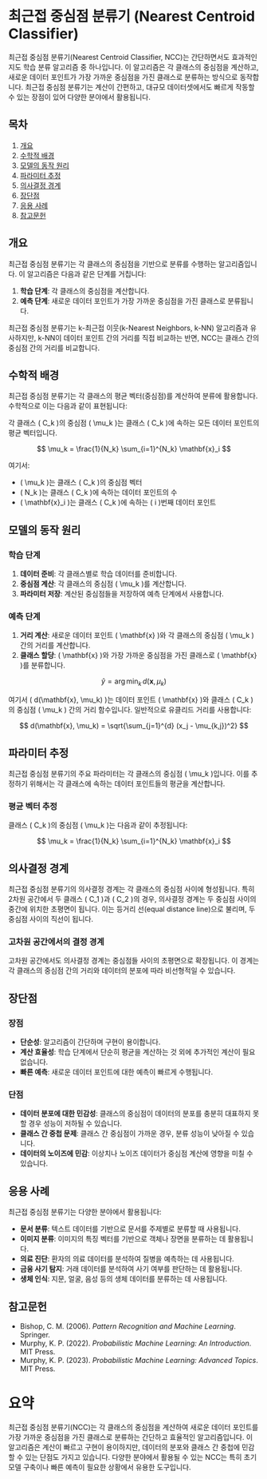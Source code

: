 # 최근접 중심점 분류기 (Nearest Centroid Classifier)

최근접 중심점 분류기(Nearest Centroid Classifier, NCC)는 간단하면서도 효과적인 지도 학습 분류 알고리즘 중 하나입니다. 이 알고리즘은 각 클래스의 중심점을 계산하고, 새로운 데이터 포인트가 가장 가까운 중심점을 가진 클래스로 분류하는 방식으로 동작합니다. 최근접 중심점 분류기는 계산이 간편하고, 대규모 데이터셋에서도 빠르게 작동할 수 있는 장점이 있어 다양한 분야에서 활용됩니다.

## 목차

1. [개요](#개요)
2. [수학적 배경](#수학적-배경)
3. [모델의 동작 원리](#모델의-동작-원리)
4. [파라미터 추정](#파라미터-추정)
5. [의사결정 경계](#의사결정-경계)
6. [장단점](#장단점)
7. [응용 사례](#응용-사례)
8. [참고문헌](#참고문헌)

## 개요

최근접 중심점 분류기는 각 클래스의 중심점을 기반으로 분류를 수행하는 알고리즘입니다. 이 알고리즘은 다음과 같은 단계를 거칩니다:

1. **학습 단계**: 각 클래스의 중심점을 계산합니다.
2. **예측 단계**: 새로운 데이터 포인트가 가장 가까운 중심점을 가진 클래스로 분류됩니다.

최근접 중심점 분류기는 k-최근접 이웃(k-Nearest Neighbors, k-NN) 알고리즘과 유사하지만, k-NN이 데이터 포인트 간의 거리를 직접 비교하는 반면, NCC는 클래스 간의 중심점 간의 거리를 비교합니다.

## 수학적 배경

최근접 중심점 분류기는 각 클래스의 평균 벡터(중심점)를 계산하여 분류에 활용합니다. 수학적으로 이는 다음과 같이 표현됩니다:

각 클래스 \( C_k \)의 중심점 \( \mu_k \)는 클래스 \( C_k \)에 속하는 모든 데이터 포인트의 평균 벡터입니다.

$$
\mu_k = \frac{1}{N_k} \sum_{i=1}^{N_k} \mathbf{x}_i
$$

여기서:
- \( \mu_k \)는 클래스 \( C_k \)의 중심점 벡터
- \( N_k \)는 클래스 \( C_k \)에 속하는 데이터 포인트의 수
- \( \mathbf{x}_i \)는 클래스 \( C_k \)에 속하는 \( i \)번째 데이터 포인트

## 모델의 동작 원리

### 학습 단계

1. **데이터 준비**: 각 클래스별로 학습 데이터를 준비합니다.
2. **중심점 계산**: 각 클래스의 중심점 \( \mu_k \)를 계산합니다.
3. **파라미터 저장**: 계산된 중심점들을 저장하여 예측 단계에서 사용합니다.

### 예측 단계

1. **거리 계산**: 새로운 데이터 포인트 \( \mathbf{x} \)와 각 클래스의 중심점 \( \mu_k \) 간의 거리를 계산합니다.
2. **클래스 할당**: \( \mathbf{x} \)와 가장 가까운 중심점을 가진 클래스로 \( \mathbf{x} \)를 분류합니다.

$$
\hat{y} = \arg\min_{k} \, d(\mathbf{x}, \mu_k)
$$

여기서 \( d(\mathbf{x}, \mu_k) \)는 데이터 포인트 \( \mathbf{x} \)와 클래스 \( C_k \)의 중심점 \( \mu_k \) 간의 거리 함수입니다. 일반적으로 유클리드 거리를 사용합니다:

$$
d(\mathbf{x}, \mu_k) = \sqrt{\sum_{j=1}^{d} (x_j - \mu_{k,j})^2}
$$

## 파라미터 추정

최근접 중심점 분류기의 주요 파라미터는 각 클래스의 중심점 \( \mu_k \)입니다. 이를 추정하기 위해서는 각 클래스에 속하는 데이터 포인트들의 평균을 계산합니다.

### 평균 벡터 추정

클래스 \( C_k \)의 중심점 \( \mu_k \)는 다음과 같이 추정됩니다:

$$
\mu_k = \frac{1}{N_k} \sum_{i=1}^{N_k} \mathbf{x}_i
$$

## 의사결정 경계

최근접 중심점 분류기의 의사결정 경계는 각 클래스의 중심점 사이에 형성됩니다. 특히 2차원 공간에서 두 클래스 \( C_1 \)과 \( C_2 \)의 경우, 의사결정 경계는 두 중심점 사이의 중간에 위치한 초평면이 됩니다. 이는 등거리 선(equal distance line)으로 불리며, 두 중심점 사이의 직선이 됩니다.

### 고차원 공간에서의 결정 경계

고차원 공간에서도 의사결정 경계는 중심점들 사이의 초평면으로 확장됩니다. 이 경계는 각 클래스의 중심점 간의 거리와 데이터의 분포에 따라 비선형적일 수 있습니다.

## 장단점

### 장점

- **단순성**: 알고리즘이 간단하며 구현이 용이합니다.
- **계산 효율성**: 학습 단계에서 단순히 평균을 계산하는 것 외에 추가적인 계산이 필요 없습니다.
- **빠른 예측**: 새로운 데이터 포인트에 대한 예측이 빠르게 수행됩니다.

### 단점

- **데이터 분포에 대한 민감성**: 클래스의 중심점이 데이터의 분포를 충분히 대표하지 못할 경우 성능이 저하될 수 있습니다.
- **클래스 간 중첩 문제**: 클래스 간 중심점이 가까운 경우, 분류 성능이 낮아질 수 있습니다.
- **데이터의 노이즈에 민감**: 이상치나 노이즈 데이터가 중심점 계산에 영향을 미칠 수 있습니다.

## 응용 사례

최근접 중심점 분류기는 다양한 분야에서 활용됩니다:

- **문서 분류**: 텍스트 데이터를 기반으로 문서를 주제별로 분류할 때 사용됩니다.
- **이미지 분류**: 이미지의 특징 벡터를 기반으로 객체나 장면을 분류하는 데 활용됩니다.
- **의료 진단**: 환자의 의료 데이터를 분석하여 질병을 예측하는 데 사용됩니다.
- **금융 사기 탐지**: 거래 데이터를 분석하여 사기 여부를 판단하는 데 활용됩니다.
- **생체 인식**: 지문, 얼굴, 음성 등의 생체 데이터를 분류하는 데 사용됩니다.

## 참고문헌

- Bishop, C. M. (2006). *Pattern Recognition and Machine Learning*. Springer.
- Murphy, K. P. (2022). *Probabilistic Machine Learning: An Introduction*. MIT Press.
- Murphy, K. P. (2023). *Probabilistic Machine Learning: Advanced Topics*. MIT Press.

# 요약

최근접 중심점 분류기(NCC)는 각 클래스의 중심점을 계산하여 새로운 데이터 포인트를 가장 가까운 중심점을 가진 클래스로 분류하는 간단하고 효율적인 알고리즘입니다. 이 알고리즘은 계산이 빠르고 구현이 용이하지만, 데이터의 분포와 클래스 간 중첩에 민감할 수 있는 단점도 가지고 있습니다. 다양한 분야에서 활용될 수 있는 NCC는 특히 초기 모델 구축이나 빠른 예측이 필요한 상황에서 유용한 도구입니다.